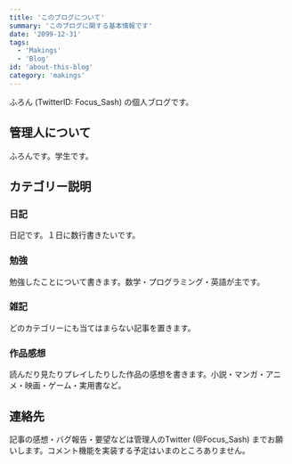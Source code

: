 ```yaml
---
title: 'このブログについて'
summary: 'このブログに関する基本情報です'
date: '2099-12-31'
tags: 
  - 'Makings'
  - 'Blog'
id: 'about-this-blog'
category: 'makings'
---
```


ふろん (TwitterID: Focus_Sash) の個人ブログです。

## 管理人について

ふろんです。学生です。

## カテゴリー説明

### 日記

日記です。１日に数行書きたいです。

### 勉強

勉強したことについて書きます。数学・プログラミング・英語が主です。

### 雑記

どのカテゴリーにも当てはまらない記事を置きます。

### 作品感想

読んだり見たりプレイしたりした作品の感想を書きます。小説・マンガ・アニメ・映画・ゲーム・実用書など。

## 連絡先

記事の感想・バグ報告・要望などは管理人のTwitter (@Focus_Sash) までお願いします。コメント機能を実装する予定はいまのところありません。
